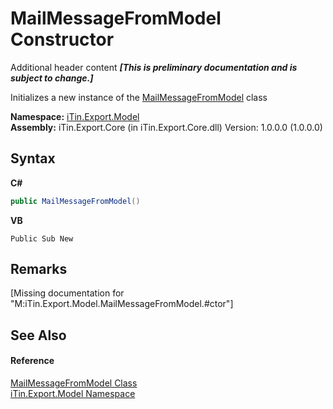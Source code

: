 # MailMessageFromModel Constructor 
Additional header content _**\[This is preliminary documentation and is subject to change.\]**_

Initializes a new instance of the <a href="753c9022-81bb-01d7-5d27-5aa50c899ad3">MailMessageFromModel</a> class

**Namespace:**&nbsp;<a href="ef57ffcc-e95e-b212-5a46-9aa6f5a3511f">iTin.Export.Model</a><br />**Assembly:**&nbsp;iTin.Export.Core (in iTin.Export.Core.dll) Version: 1.0.0.0 (1.0.0.0)

## Syntax

**C#**<br />
``` C#
public MailMessageFromModel()
```

**VB**<br />
``` VB
Public Sub New
```


## Remarks
\[Missing <remarks> documentation for "M:iTin.Export.Model.MailMessageFromModel.#ctor"\]

## See Also


#### Reference
<a href="753c9022-81bb-01d7-5d27-5aa50c899ad3">MailMessageFromModel Class</a><br /><a href="ef57ffcc-e95e-b212-5a46-9aa6f5a3511f">iTin.Export.Model Namespace</a><br />